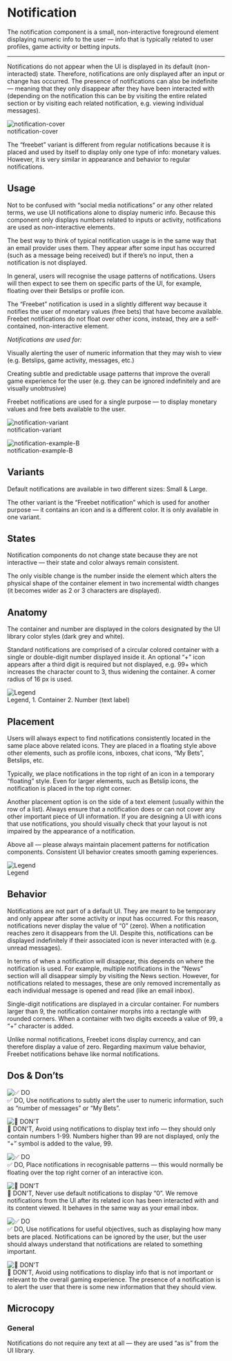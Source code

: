 
# Notification

The notification component is a small, non-interactive foreground element displaying numeric info to the user — info that is typically related to user profiles, game activity or betting inputs.

---

Notifications do not appear when the UI is displayed in its default (non-interacted) state. Therefore, notifications are only displayed after an input or change has occurred. The presence of notifications can also be indefinite — meaning that they only disappear after they have been interacted with (depending on the notification this can be by visiting the entire related section or by visiting each related notification, e.g. viewing individual messages).

  
![notification-cover](https://studio-assets.supernova.io/design-systems/27883/00f73779-856e-4a80-af86-6ed9a168588d.png)  
notification-cover  


The “freebet” variant is different from regular notifications because it is placed and used by itself to display only one type of info: monetary values. However, it is very similar in appearance and behavior to regular notifications.

## Usage

Not to be confused with “social media notifications” or any other related terms, we use UI notifications alone to display numeric info. Because this component only displays numbers related to inputs or activity, notifications are used as non-interactive elements.

The best way to think of typical notification usage is in the same way that an email provider uses them. They appear after some input has occurred (such as a message being received) but if there’s no input, then a notification is not displayed.

In general, users will recognise the usage patterns of notifications. Users will then expect to see them on specific parts of the UI, for example, floating over their Betslips or profile icon.

The “Freebet” notification is used in a slightly different way because it notifies the user of monetary values (free bets) that have become available. Freebet notifications do not float over other icons, instead, they are a self-contained, non-interactive element.

*Notifications are used for:*

Visually alerting the user of numeric information that they may wish to view (e.g. Betslips, game activity, messages, etc.)

Creating subtle and predictable usage patterns that improve the overall game experience for the user (e.g. they can be ignored indefinitely and are visually unobtrusive)

Freebet notifications are used for a single purpose — to display monetary values and free bets available to the user.

  
![notification-variant](https://studio-assets.supernova.io/design-systems/27883/8ff6c25f-7ff1-4072-a0e8-959d7bf59828.png)  
notification-variant  


  
![notification-example-B](https://studio-assets.supernova.io/design-systems/27883/1ae3eff3-b2c7-429c-83e0-75dc60f274b9.png)  
notification-example-B  


## Variants

Default notifications are available in two different sizes: Small & Large.

The other variant is the “Freebet notification” which is used for another purpose — it contains an icon and is a different color. It is only available in one variant.

## States

Notification components do not change state because they are not interactive — their state and color always remain consistent.

The only visible change is the number inside the element which alters the physical shape of the container element in two incremental width changes (it becomes wider as 2 or 3 characters are displayed).

## Anatomy

The container and number are displayed in the colors designated by the UI library color styles (dark grey and white).

Standard notifications are comprised of a circular colored container with a single or double-digit number displayed inside it. An optional “+” icon appears after a third digit is required but not displayed, e.g. 99+ which increases the character count to 3, thus widening the container. A corner radius of 16 px is used.

  
![Legend](https://studio-assets.supernova.io/design-systems/27883/e5f97c2e-eee5-4fe0-9289-cd4407589118.png)  
Legend, 1. Container
2. Number (text label)  
  


## Placement

Users will always expect to find notifications consistently located in the same place above related icons. They are placed in a floating style above other elements, such as profile icons, inboxes, chat icons, “My Bets”, Betslips, etc.

Typically, we place notifications in the top right of an icon in a temporary “floating” style. Even for larger elements, such as Betslip icons, the notification is placed in the top right corner.

Another placement option is on the side of a text element (usually within the row of a list). Always ensure that a notification does or can not cover any other important piece of UI information. If you are designing a UI with icons that use notifications, you should visually check that your layout is not impaired by the appearance of a notification.

Above all — please always maintain placement patterns for notification components. Consistent UI behavior creates smooth gaming experiences.

  
![Legend](https://studio-assets.supernova.io/design-systems/27883/625879e6-3e7b-492c-985b-08bfb2624ad9.png)  
Legend  


## Behavior

Notifications are not part of a default UI. They are meant to be temporary and only appear after some activity or input has occurred. For this reason, notifications never display the value of “0” (zero). When a notification reaches zero it disappears from the UI. Despite this, notifications can be displayed indefinitely if their associated icon is never interacted with (e.g. unread messages).

In terms of when a notification will disappear, this depends on where the notification is used. For example, multiple notifications in the “News” section will all disappear simply by visiting the News section. However, for notifications related to messages, these are only removed incrementally as each individual message is opened and read (like an email inbox).

Single-digit notifications are displayed in a circular container. For numbers larger than 9, the notification container morphs into a rectangle with rounded corners. When a container with two digits exceeds a value of 99, a “+” character is added.

Unlike normal notifications, Freebet icons display currency, and can therefore display a value of zero. Regarding maximum value behavior, Freebet notifications behave like normal notifications.

## Dos & Don’ts

  
![✅ DO](https://studio-assets.supernova.io/design-systems/27883/10578bea-fd89-4de6-b89a-d1e895f72912.png)  
✅ DO, Use notifications to subtly alert the user to numeric information, such as “number of messages” or “My Bets”.  
  
![🚫 DON'T](https://studio-assets.supernova.io/design-systems/27883/a4106227-9c7b-4cee-8545-5616ac218f5f.png)  
🚫 DON'T, Avoid using notifications to display text info — they should only contain numbers 1-99. Numbers higher than 99 are not displayed, only the “+” symbol is added to the value, 99.  
  
![✅ DO](https://studio-assets.supernova.io/design-systems/27883/30ff1169-e84a-45c8-9d5b-85d9dd4f2d83.png)  
✅ DO, Place notifications in recognisable patterns — this would normally be floating over the top right corner of an interactive icon.  
  
![🚫 DON'T](https://studio-assets.supernova.io/design-systems/27883/892e1a5b-c09f-4f48-ad35-dfe1600358b9.png)  
🚫 DON'T, Never use default notifications to display “0”. We remove notifications from the UI after its related icon has been interacted with and its content viewed. It behaves in the same way as your email inbox.  
  
![✅ DO](https://studio-assets.supernova.io/design-systems/27883/bd0daeff-a653-4d9f-b825-acca3acc37c0.png)  
✅ DO, Use notifications for useful objectives, such as displaying how many bets are placed. Notifications can be ignored by the user, but the user should always understand that notifications are related to something important.  
  
![🚫 DON'T](https://studio-assets.supernova.io/design-systems/27883/e88d9a06-60fb-4e19-a0ae-0f1715c98140.png)  
🚫 DON'T, Avoid using notifications to display info that is not important or relevant to the overall gaming experience. The presence of a notification is to alert the user that there is some new information that they should view.  
  


## Microcopy

### General

Notifications do not require any text at all — they are used “as is” from the UI library.